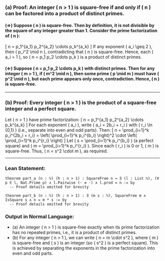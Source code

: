 ### (a) Proof: An integer \( n > 1 \) is square-free if and only if \( n \) can be factored into a product of distinct primes.

#### (⇒) Suppose \( n \) is square-free. Then by definition, it is not divisible by the square of any integer greater than 1. Consider the prime factorization of \( n \):
\[
n = p_1^{a_1} p_2^{a_2} \cdots p_k^{a_k}
\]
If any exponent \( a_i \geq 2 \), then \( p_i^2 \mid n \), contradicting that \( n \) is square-free. Hence, each \( a_i = 1 \), so \( n = p_1 p_2 \cdots p_k \) is a product of distinct primes.

#### (⇐) Suppose \( n = p_1 p_2 \cdots p_k \) with distinct primes. Then for any integer \( m > 1 \), if \( m^2 \mid n \), then some prime \( p \mid m \) must have \( p^2 \mid n \), but each prime appears only once, contradiction. Hence, \( n \) is square-free.

---

### (b) Proof: Every integer \( n > 1 \) is the product of a square-free integer and a perfect square.

Let \( n > 1 \) have prime factorization:
\[
n = p_1^{a_1} p_2^{a_2} \cdots p_k^{a_k}
\]
For each exponent \( a_i \), write \( a_i = 2b_i + r_i \) with \( r_i \in \{0,1\} \) (i.e., separate into even and odd parts). Then:
\[
n = \prod_{i=1}^k p_i^{2b_i + r_i} = \left( \prod_{i=1}^k p_i^{b_i} \right)^2 \cdot \left( \prod_{i=1}^k p_i^{r_i} \right)
\]
Let \( s = \prod_{i=1}^k p_i^{b_i} \) (a perfect square) and \( m = \prod_{i=1}^k p_i^{r_i} \). Since each \( r_i \) is 0 or 1, \( m \) is square-free. Thus, \( n = s^2 \cdot m \), as required.

---

### Lean Statement:
```lean
theorem part_a (n : ℕ) (h : n > 1) : SquareFree n ↔ ∃ (l : List ℕ), (∀ p ∈ l, Nat.Prime p) ∧ l.Pairwise (· ≠ ·) ∧ l.prod = n := by
  -- Proof details omitted for brevity

theorem part_b (n : ℕ) (h : n > 1) : ∃ (m s : ℕ), SquareFree m ∧ IsSquare s ∧ n = m * s := by
  -- Proof details omitted for brevity
```

### Output in Normal Language:
- (a) An integer \( n > 1 \) is square-free exactly when its prime factorization has no repeated primes, i.e., it is a product of distinct primes.
- (b) For any integer \( n > 1 \), we can write \( n = m \cdot s^2 \), where \( m \) is square-free and \( s \) is an integer (so \( s^2 \) is a perfect square). This is achieved by separating the exponents in the prime factorization into even and odd parts.
